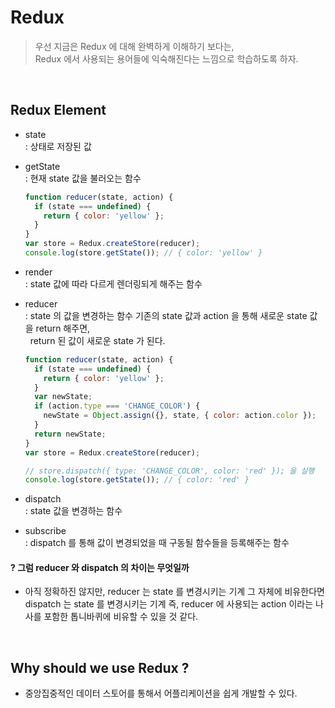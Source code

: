 # Redux

> 우선 지금은 Redux 에 대해 완벽하게 이해하기 보다는, <br/>
> Redux 에서 사용되는 용어들에 익숙해진다는 느낌으로 학습하도록 하자.

<br/>

## Redux Element

- state <br/>
  : 상태로 저장된 값
- getState <br/>
  : 현재 state 값을 불러오는 함수

  ```javascript
  function reducer(state, action) {
    if (state === undefined) {
      return { color: 'yellow' };
    }
  }
  var store = Redux.createStore(reducer);
  console.log(store.getState()); // { color: 'yellow' }
  ```

- render <br/>
  : state 값에 따라 다르게 렌더링되게 해주는 함수
- reducer <br/>
  : state 의 값을 변경하는 함수 기존의 state 값과 action 을 통해 새로운 state 값을 return 해주면, <br/>
  &nbsp; return 된 값이 새로운 state 가 된다.

  ```javascript
  function reducer(state, action) {
    if (state === undefined) {
      return { color: 'yellow' };
    }
    var newState;
    if (action.type === 'CHANGE_COLOR') {
      newState = Object.assign({}, state, { color: action.color });
    }
    return newState;
  }
  var store = Redux.createStore(reducer);

  // store.dispatch({ type: 'CHANGE_COLOR', color: 'red' }); 을 실행
  console.log(store.getState()); // { color: 'red' }
  ```

- dispatch <br/>
  : state 값을 변경하는 함수
- subscribe <br/>
  : dispatch 를 통해 값이 변경되었을 때 구동될 함수들을 등록해주는 함수

#### ? 그럼 reducer 와 dispatch 의 차이는 무엇일까

- 아직 정확하진 않지만, reducer 는 state 를 변경시키는 기계 그 자체에 비유한다면 <br/>
  dispatch 는 state 를 변경시키는 기계 즉, reducer 에 사용되는 action 이라는 나사를 포함한 톱니바퀴에 비유할 수 있을 것 같다.

<br/>

## Why should we use Redux ?

- 중앙집중적인 데이터 스토어를 통해서 어플리케이션을 쉽게 개발할 수 있다.

